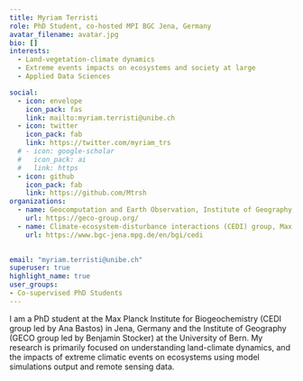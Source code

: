 ```yaml
---
title: Myriam Terristi
role: PhD Student, co-hosted MPI BGC Jena, Germany
avatar_filename: avatar.jpg
bio: []
interests:
  - Land-vegetation-climate dynamics
  - Extreme events impacts on ecosystems and society at large
  - Applied Data Sciences

social:
  - icon: envelope
    icon_pack: fas
    link: mailto:myriam.terristi@unibe.ch
  - icon: twitter
    icon_pack: fab
    link: https://twitter.com/myriam_trs
  # - icon: google-scholar
  #   icon_pack: ai
  #   link: https
  - icon: github
    icon_pack: fab
    link: https://github.com/Mtrsh
organizations:
  - name: Geocomputation and Earth Observation, Institute of Geography, University of Bern
    url: https://geco-group.org/
  - name: Climate-ecosystem-disturbance interactions (CEDI) group, Max Planck Institute for Biogeochemistry in Jena, Germany
    url: https://www.bgc-jena.mpg.de/en/bgi/cedi
 

email: "myriam.terristi@unibe.ch"
superuser: true
highlight_name: true
user_groups:
- Co-supervised PhD Students
---
```


I am a PhD student at the Max Planck Institute for Biogeochemistry (CEDI group led by Ana Bastos) in Jena, Germany and the Institute of Geography (GECO group led by Benjamin Stocker) at the University of Bern. 
My research is primarily focused on understanding land-climate dynamics, and the impacts of extreme climatic events on ecosystems using model simulations output and remote sensing data. 


<!-- {{< icon name="download" pack="fas" >}} Download my {{< staticref "files/cv.pdf" "newtab" >}}CV{{< /staticref >}}. -->
